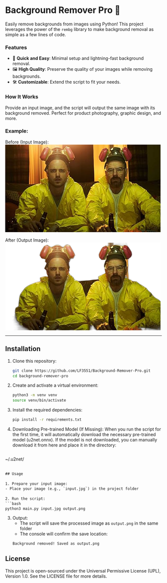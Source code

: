 # Background Remover Pro 🚀

Easily remove backgrounds from images using Python! This project leverages the power of the `rembg` library to make background removal as simple as a few lines of code.

### Features
- 🌟 **Quick and Easy**: Minimal setup and lightning-fast background removal.
- 🖼️ **High Quality**: Preserve the quality of your images while removing backgrounds.
- 🛠️ **Customizable**: Extend the script to fit your needs.

### How It Works
Provide an input image, and the script will output the same image with its background removed. Perfect for product photography, graphic design, and more.

### Example:
Before (Input Image):
![Input Image](input.jpg)

After (Output Image):
![Output Image](output.png)


---

## Installation

1. Clone this repository:
   ```bash
   git clone https://github.com/LF3551/Background-Remover-Pro.git
   cd background-remover-pro
   ```

2. Create and activate a virtual environment:
   ```bash
   python3 -m venv venv
   source venv/bin/activate
   ```

3. Install the required dependencies:
   ```bash
   pip install -r requirements.txt
   ```
4. Downloading Pre-trained Model (If Missing): When you run the script for the first time, it will automatically download the necessary pre-trained model (u2net.onnx). If the model is not downloaded, you can manually download it from here and place it in the directory:
   ```bash
~/.u2net/
   ```

## Usage

1. Prepare your input image:
   - Place your image (e.g., `input.jpg`) in the project folder

2. Run the script:
   ```bash
   python3 main.py input.jpg output.png
   ```

3. Output:
   - The script will save the processed image as `output.png` in the same folder
   - The console will confirm the save location:
   ```
   Background removed! Saved as output.png
   ```


## License
This project is open-sourced under the Universal Permissive License (UPL), Version 1.0. See the LICENSE file for more details.